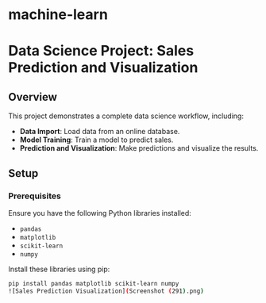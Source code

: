 # machine-learn
# Data Science Project: Sales Prediction and Visualization

## Overview

This project demonstrates a complete data science workflow, including:
- **Data Import**: Load data from an online database.
- **Model Training**: Train a model to predict sales.
- **Prediction and Visualization**: Make predictions and visualize the results.

## Setup

### Prerequisites

Ensure you have the following Python libraries installed:
- `pandas`
- `matplotlib`
- `scikit-learn`
- `numpy`

Install these libraries using pip:
```bash
pip install pandas matplotlib scikit-learn numpy
![Sales Prediction Visualization](Screenshot (291).png)



